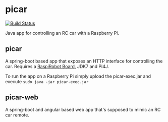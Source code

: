 picar
=====

[![Build Status](https://travis-ci.org/weeniearms/picar.svg?branch=master)](https://travis-ci.org/weeniearms/picar)

Java app for controlling an RC car with a Raspberry Pi.

## picar

A spring-boot based app that exposes an HTTP interface for controlling the car. Requires a [RaspiRobot Board](https://www.sparkfun.com/products/11561), JDK7 and Pi4J.

To run the app on a Raspberry Pi simply upload the picar-exec.jar and execute ```sudo java -jar picar-exec.jar```

## picar-web

A spring-boot and angular  based web app that's supposed to mimic an RC car remote.
